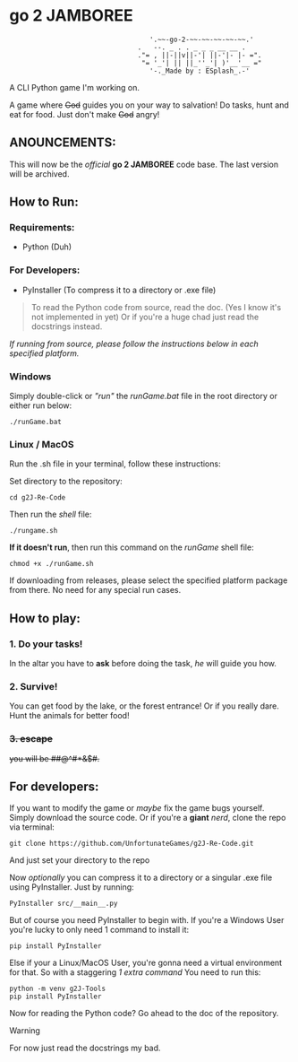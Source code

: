 # go 2 JAMBOREE
```
                                   '.~~-go-2-~~-~~-~~-~~-~~.'
                                .   --. _ . . _ _ _ __ __ .
                                ."= , ||-||v||-'| ||-'|- |- =".
                                 "= '_'| || ||_''_'| )'__'__ ="
                                   '-._Made by : ESplash_.-'
```
A CLI Python game I'm working on.

A game where ~~God~~ guides you on your way to salvation!
Do tasks, hunt and eat for food.
Just don't make ~~God~~ angry!

## ANOUNCEMENTS:

This will now be the *official* **go 2 JAMBOREE** code base.
The last version will be archived.

## How to Run:
### Requirements:
- Python (Duh)
### For Developers:
- PyInstaller (To compress it to a directory or .exe file)
> To read the Python code from source, read the doc. (Yes I know it's not implemented in yet)
> Or if you're a huge chad just read the docstrings instead.

*If running from source, please follow the instructions below in each specified platform.*

### Windows
Simply double-click or *"run"* the *runGame.bat* file in the root directory or either run below:
```
./runGame.bat
```

### Linux / MacOS
Run the .sh file in your terminal, follow these instructions:

Set directory to the repository:
```
cd g2J-Re-Code
```
Then run the _shell_ file:
```
./rungame.sh
```
**If it doesn't run**, then run this command on the _runGame_ shell file:
```
chmod +x ./runGame.sh
```

If downloading from releases, please select the specified platform package from there.
No need for any special run cases.

## How to play:
### 1. Do your tasks!
In the altar you have to **ask**  before doing the task, *he* will guide you how.
### 2. Survive!
You can get food by the lake, or the forest entrance!
Or if you really dare. Hunt the animals for better food!
### ~~3. escape~~
~~you will be ##@^#*&$#.~~

## For developers:
If you want to modify the game or *maybe* fix the game bugs yourself.
Simply download the source code.
Or if you're a **giant** *nerd*, clone the repo via terminal:
```
git clone https://github.com/UnfortunateGames/g2J-Re-Code.git
```
And just set your directory to the repo

Now *optionally* you can compress it to a directory or a singular .exe file using PyInstaller.
Just by running:
```
PyInstaller src/__main__.py
```
But of course you need PyInstaller to begin with.
If you're a Windows User you're lucky to only need 1 command to install it:
```
pip install PyInstaller
```
Else if your a Linux/MacOS User, you're gonna need a virtual environment for that.
So with a staggering *1 extra command*
You need to run this:
```
python -m venv g2J-Tools
pip install PyInstaller
```

Now for reading the Python code? Go ahead to the doc of the repository.
> [!WARNING]
> For now just read the docstrings my bad.